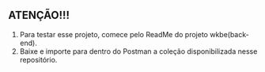 ## ATENÇÃO!!!

1. Para testar esse projeto, comece pelo ReadMe do projeto wkbe(back-end).
2. Baixe e importe para dentro do Postman a coleção disponibilizada nesse repositório.
